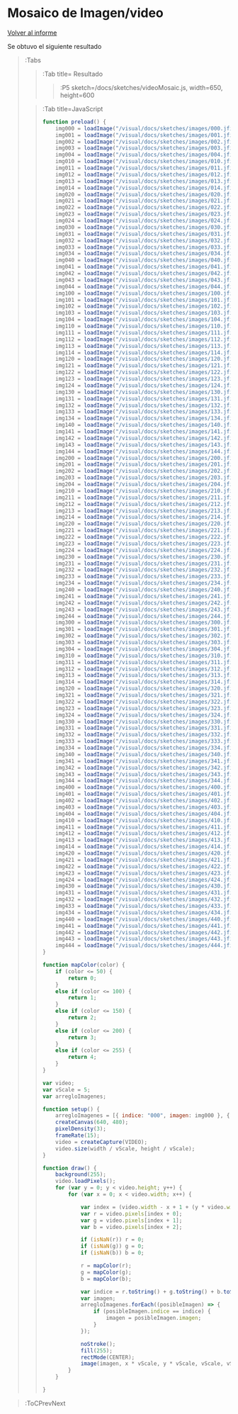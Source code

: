 # Mosaico de Imagen/video

[Volver al informe](/docs/workshops/informImagingAndVideo)

Se obtuvo el siguiente resultado

> :Tabs
> > :Tab title= Resultado
> > 
> > > :P5 sketch=/docs/sketches/videoMosaic.js, width=650, height=600
>
> > :Tab title=JavaScript
> > 
> > ```js
> > function preload() {
> >     img000 = loadImage("/visual/docs/sketches/images/000.jfif");
> >     img001 = loadImage("/visual/docs/sketches/images/001.jfif");
> >     img002 = loadImage("/visual/docs/sketches/images/002.jfif");
> >     img003 = loadImage("/visual/docs/sketches/images/003.jfif");
> >     img004 = loadImage("/visual/docs/sketches/images/004.jfif");
> >     img010 = loadImage("/visual/docs/sketches/images/010.jfif");
> >     img011 = loadImage("/visual/docs/sketches/images/011.jfif");
> >     img012 = loadImage("/visual/docs/sketches/images/012.jfif");
> >     img013 = loadImage("/visual/docs/sketches/images/013.jfif");
> >     img014 = loadImage("/visual/docs/sketches/images/014.jfif");
> >     img020 = loadImage("/visual/docs/sketches/images/020.jfif");
> >     img021 = loadImage("/visual/docs/sketches/images/021.jfif");
> >     img022 = loadImage("/visual/docs/sketches/images/022.jfif");
> >     img023 = loadImage("/visual/docs/sketches/images/023.jfif");
> >     img024 = loadImage("/visual/docs/sketches/images/024.jfif");
> >     img030 = loadImage("/visual/docs/sketches/images/030.jfif");
> >     img031 = loadImage("/visual/docs/sketches/images/031.jfif");
> >     img032 = loadImage("/visual/docs/sketches/images/032.jfif");
> >     img033 = loadImage("/visual/docs/sketches/images/033.jfif");
> >     img034 = loadImage("/visual/docs/sketches/images/034.jfif");
> >     img040 = loadImage("/visual/docs/sketches/images/040.jfif");
> >     img041 = loadImage("/visual/docs/sketches/images/041.jfif");
> >     img042 = loadImage("/visual/docs/sketches/images/042.jfif");
> >     img043 = loadImage("/visual/docs/sketches/images/043.jfif");
> >     img044 = loadImage("/visual/docs/sketches/images/044.jfif");
> >     img100 = loadImage("/visual/docs/sketches/images/100.jfif");
> >     img101 = loadImage("/visual/docs/sketches/images/101.jfif");
> >     img102 = loadImage("/visual/docs/sketches/images/102.jfif");
> >     img103 = loadImage("/visual/docs/sketches/images/103.jfif");
> >     img104 = loadImage("/visual/docs/sketches/images/104.jfif");
> >     img110 = loadImage("/visual/docs/sketches/images/110.jfif");
> >     img111 = loadImage("/visual/docs/sketches/images/111.jfif");
> >     img112 = loadImage("/visual/docs/sketches/images/112.jfif");
> >     img113 = loadImage("/visual/docs/sketches/images/113.jfif");
> >     img114 = loadImage("/visual/docs/sketches/images/114.jfif");
> >     img120 = loadImage("/visual/docs/sketches/images/120.jfif");
> >     img121 = loadImage("/visual/docs/sketches/images/121.jfif");
> >     img122 = loadImage("/visual/docs/sketches/images/122.jfif");
> >     img123 = loadImage("/visual/docs/sketches/images/123.jfif");
> >     img124 = loadImage("/visual/docs/sketches/images/124.jfif");
> >     img130 = loadImage("/visual/docs/sketches/images/130.jfif");
> >     img131 = loadImage("/visual/docs/sketches/images/131.jfif");
> >     img132 = loadImage("/visual/docs/sketches/images/132.jfif");
> >     img133 = loadImage("/visual/docs/sketches/images/133.jfif");
> >     img134 = loadImage("/visual/docs/sketches/images/134.jfif");
> >     img140 = loadImage("/visual/docs/sketches/images/140.jfif");
> >     img141 = loadImage("/visual/docs/sketches/images/141.jfif");
> >     img142 = loadImage("/visual/docs/sketches/images/142.jfif");
> >     img143 = loadImage("/visual/docs/sketches/images/143.jfif");
> >     img144 = loadImage("/visual/docs/sketches/images/144.jfif");
> >     img200 = loadImage("/visual/docs/sketches/images/200.jfif");
> >     img201 = loadImage("/visual/docs/sketches/images/201.jfif");
> >     img202 = loadImage("/visual/docs/sketches/images/202.jfif");
> >     img203 = loadImage("/visual/docs/sketches/images/203.jfif");
> >     img204 = loadImage("/visual/docs/sketches/images/204.jfif");
> >     img210 = loadImage("/visual/docs/sketches/images/210.jfif");
> >     img211 = loadImage("/visual/docs/sketches/images/211.jfif");
> >     img212 = loadImage("/visual/docs/sketches/images/212.jfif");
> >     img213 = loadImage("/visual/docs/sketches/images/213.jfif");
> >     img214 = loadImage("/visual/docs/sketches/images/214.jfif");
> >     img220 = loadImage("/visual/docs/sketches/images/220.jfif");
> >     img221 = loadImage("/visual/docs/sketches/images/221.jfif");
> >     img222 = loadImage("/visual/docs/sketches/images/222.jfif");
> >     img223 = loadImage("/visual/docs/sketches/images/223.jfif");
> >     img224 = loadImage("/visual/docs/sketches/images/224.jfif");
> >     img230 = loadImage("/visual/docs/sketches/images/230.jfif");
> >     img231 = loadImage("/visual/docs/sketches/images/231.jfif");
> >     img232 = loadImage("/visual/docs/sketches/images/232.jfif");
> >     img233 = loadImage("/visual/docs/sketches/images/233.jfif");
> >     img234 = loadImage("/visual/docs/sketches/images/234.jfif");
> >     img240 = loadImage("/visual/docs/sketches/images/240.jfif");
> >     img241 = loadImage("/visual/docs/sketches/images/241.jfif");
> >     img242 = loadImage("/visual/docs/sketches/images/242.jfif");
> >     img243 = loadImage("/visual/docs/sketches/images/243.jfif");
> >     img244 = loadImage("/visual/docs/sketches/images/244.jfif");
> >     img300 = loadImage("/visual/docs/sketches/images/300.jfif");
> >     img301 = loadImage("/visual/docs/sketches/images/301.jfif");
> >     img302 = loadImage("/visual/docs/sketches/images/302.jfif");
> >     img303 = loadImage("/visual/docs/sketches/images/303.jfif");
> >     img304 = loadImage("/visual/docs/sketches/images/304.jfif");
> >     img310 = loadImage("/visual/docs/sketches/images/310.jfif");
> >     img311 = loadImage("/visual/docs/sketches/images/311.jfif");
> >     img312 = loadImage("/visual/docs/sketches/images/312.jfif");
> >     img313 = loadImage("/visual/docs/sketches/images/313.jfif");
> >     img314 = loadImage("/visual/docs/sketches/images/314.jfif");
> >     img320 = loadImage("/visual/docs/sketches/images/320.jfif");
> >     img321 = loadImage("/visual/docs/sketches/images/321.jfif");
> >     img322 = loadImage("/visual/docs/sketches/images/322.jfif");
> >     img323 = loadImage("/visual/docs/sketches/images/323.jfif");
> >     img324 = loadImage("/visual/docs/sketches/images/324.jfif");
> >     img330 = loadImage("/visual/docs/sketches/images/330.jfif");
> >     img331 = loadImage("/visual/docs/sketches/images/331.jfif");
> >     img332 = loadImage("/visual/docs/sketches/images/332.jfif");
> >     img333 = loadImage("/visual/docs/sketches/images/333.jfif");
> >     img334 = loadImage("/visual/docs/sketches/images/334.jfif");
> >     img340 = loadImage("/visual/docs/sketches/images/340.jfif");
> >     img341 = loadImage("/visual/docs/sketches/images/341.jfif");
> >     img342 = loadImage("/visual/docs/sketches/images/342.jfif");
> >     img343 = loadImage("/visual/docs/sketches/images/343.jfif");
> >     img344 = loadImage("/visual/docs/sketches/images/344.jfif");
> >     img400 = loadImage("/visual/docs/sketches/images/400.jfif");
> >     img401 = loadImage("/visual/docs/sketches/images/401.jfif");
> >     img402 = loadImage("/visual/docs/sketches/images/402.jfif");
> >     img403 = loadImage("/visual/docs/sketches/images/403.jfif");
> >     img404 = loadImage("/visual/docs/sketches/images/404.jfif");
> >     img410 = loadImage("/visual/docs/sketches/images/410.jfif");
> >     img411 = loadImage("/visual/docs/sketches/images/411.jfif");
> >     img412 = loadImage("/visual/docs/sketches/images/412.jfif");
> >     img413 = loadImage("/visual/docs/sketches/images/413.jfif");
> >     img414 = loadImage("/visual/docs/sketches/images/414.jfif");
> >     img420 = loadImage("/visual/docs/sketches/images/420.jfif");
> >     img421 = loadImage("/visual/docs/sketches/images/421.jfif");
> >     img422 = loadImage("/visual/docs/sketches/images/422.jfif");
> >     img423 = loadImage("/visual/docs/sketches/images/423.jfif");
> >     img424 = loadImage("/visual/docs/sketches/images/424.jfif");
> >     img430 = loadImage("/visual/docs/sketches/images/430.jfif");
> >     img431 = loadImage("/visual/docs/sketches/images/431.jfif");
> >     img432 = loadImage("/visual/docs/sketches/images/432.jfif");
> >     img433 = loadImage("/visual/docs/sketches/images/433.jfif");
> >     img434 = loadImage("/visual/docs/sketches/images/434.jfif");
> >     img440 = loadImage("/visual/docs/sketches/images/440.jfif");
> >     img441 = loadImage("/visual/docs/sketches/images/441.jfif");
> >     img442 = loadImage("/visual/docs/sketches/images/442.jfif");
> >     img443 = loadImage("/visual/docs/sketches/images/443.jfif");
> >     img444 = loadImage("/visual/docs/sketches/images/444.jfif");
> > }
> > 
> > function mapColor(color) {
> >     if (color <= 50) {
> >         return 0;
> >     }
> >     else if (color <= 100) {
> >         return 1;
> >     }
> >     else if (color <= 150) {
> >         return 2;
> >     }
> >     else if (color <= 200) {
> >         return 3;
> >     }
> >     else if (color <= 255) {
> >         return 4;
> >     }
> > }
> > 
> > var video;
> > var vScale = 5;
> > var arregloImagenes;
> > 
> > function setup() {
> >     arregloImagenes = [{ indice: "000", imagen: img000 }, { indice: "001", imagen: img001 }, { indice: "002", imagen: img002 }, { indice: "003", imagen: img003 }, { indice: "004", imagen: img004 }, { indice: "010", imagen: img010 }, { indice: "011", imagen: img011 }, { indice: "012", imagen: img012 }, { indice: "013", imagen: img013 }, { indice: "014", imagen: img014 }, { indice: "020", imagen: img020 }, { indice: "021", imagen: img021 }, { indice: "022", imagen: img022 }, { indice: "023", imagen: img023 }, { indice: "024", imagen: img024 }, { indice: "030", imagen: img030 }, { indice: "031", imagen: img031 }, { indice: "032", imagen: img032 }, { indice: "033", imagen: img033 }, { indice: "034", imagen: img034 }, { indice: "040", imagen: img040 }, { indice: "041", imagen: img041 }, { indice: "042", imagen: img042 }, { indice: "043", imagen: img043 }, { indice: "044", imagen: img044 }, { indice: "100", imagen: img100 }, { indice: "101", imagen: img101 }, { indice: "102", imagen: img102 }, { indice: "103", imagen: img103 }, { indice: "104", imagen: img104 }, { indice: "110", imagen: img110 }, { indice: "111", imagen: img111 }, { indice: "112", imagen: img112 }, { indice: "113", imagen: img113 }, { indice: "114", imagen: img114 }, { indice: "120", imagen: img120 }, { indice: "121", imagen: img121 }, { indice: "122", imagen: img122 }, { indice: "123", imagen: img123 }, { indice: "124", imagen: img124 }, { indice: "130", imagen: img130 }, { indice: "131", imagen: img131 }, { indice: "132", imagen: img132 }, { indice: "133", imagen: img133 }, { indice: "134", imagen: img134 }, { indice: "140", imagen: img140 }, { indice: "141", imagen: img141 }, { indice: "142", imagen: img142 }, { indice: "143", imagen: img143 }, { indice: "144", imagen: img144 }, { indice: "200", imagen: img200 }, { indice: "201", imagen: img201 }, { indice: "202", imagen: img202 }, { indice: "203", imagen: img203 }, { indice: "204", imagen: img204 }, { indice: "210", imagen: img210 }, { indice: "211", imagen: img211 }, { indice: "212", imagen: img212 }, { indice: "213", imagen: img213 }, { indice: "214", imagen: img214 }, { indice: "220", imagen: img220 }, { indice: "221", imagen: img221 }, { indice: "222", imagen: img222 }, { indice: "223", imagen: img223 }, { indice: "224", imagen: img224 }, { indice: "230", imagen: img230 }, { indice: "231", imagen: img231 }, { indice: "232", imagen: img232 }, { indice: "233", imagen: img233 }, { indice: "234", imagen: img234 }, { indice: "240", imagen: img240 }, { indice: "241", imagen: img241 }, { indice: "242", imagen: img242 }, { indice: "243", imagen: img243 }, { indice: "244", imagen: img244 }, { indice: "300", imagen: img300 }, { indice: "301", imagen: img301 }, { indice: "302", imagen: img302 }, { indice: "303", imagen: img303 }, { indice: "304", imagen: img304 }, { indice: "310", imagen: img310 }, { indice: "311", imagen: img311 }, { indice: "312", imagen: img312 }, { indice: "313", imagen: img313 }, { indice: "314", imagen: img314 }, { indice: "320", imagen: img320 }, { indice: "321", imagen: img321 }, { indice: "322", imagen: img322 }, { indice: "323", imagen: img323 }, { indice: "324", imagen: img324 }, { indice: "330", imagen: img330 }, { indice: "331", imagen: img331 }, { indice: "332", imagen: img332 }, { indice: "333", imagen: img333 }, { indice: "334", imagen: img334 }, { indice: "340", imagen: img340 }, { indice: "341", imagen: img341 }, { indice: "342", imagen: img342 }, { indice: "343", imagen: img343 }, { indice: "344", imagen: img344 }, { indice: "400", imagen: img400 }, { indice: "401", imagen: img401 }, { indice: "402", imagen: img402 }, { indice: "403", imagen: img403 }, { indice: "404", imagen: img404 }, { indice: "410", imagen: img410 }, { indice: "411", imagen: img411 }, { indice: "412", imagen: img412 }, { indice: "413", imagen: img413 }, { indice: "414", imagen: img414 }, { indice: "420", imagen: img420 }, { indice: "421", imagen: img421 }, { indice: "422", imagen: img422 }, { indice: "423", imagen: img423 }, { indice: "424", imagen: img424 }, { indice: "430", imagen: img430 }, { indice: "431", imagen: img431 }, { indice: "432", imagen: img432 }, { indice: "433", imagen: img433 }, { indice: "434", imagen: img434 }, { indice: "440", imagen: img440 }, { indice: "441", imagen: img441 }, { indice: "442", imagen: img442 }, { indice: "443", imagen: img443 }, { indice: "444", imagen: img444 }]
> >     createCanvas(640, 480);
> >     pixelDensity(3);
> >     frameRate(15);
> >     video = createCapture(VIDEO);
> >     video.size(width / vScale, height / vScale);
> > }
> > 
> > function draw() {
> >     background(255);
> >     video.loadPixels();
> >     for (var y = 0; y < video.height; y++) {
> >         for (var x = 0; x < video.width; x++) {
> > 
> >             var index = (video.width - x + 1 + (y * video.width)) * 4;
> >             var r = video.pixels[index + 0];
> >             var g = video.pixels[index + 1];
> >             var b = video.pixels[index + 2];
> > 
> >             if (isNaN(r)) r = 0;
> >             if (isNaN(g)) g = 0;
> >             if (isNaN(b)) b = 0;
> > 
> >             r = mapColor(r);
> >             g = mapColor(g);
> >             b = mapColor(b);
> > 
> >             var indice = r.toString() + g.toString() + b.toString();
> >             var imagen;
> >             arregloImagenes.forEach((posibleImagen) => {
> >                 if (posibleImagen.indice == indice) {
> >                     imagen = posibleImagen.imagen;
> >                 }
> >             });
> > 
> >             noStroke();
> >             fill(255);
> >             rectMode(CENTER);
> >             image(imagen, x * vScale, y * vScale, vScale, vScale);
> >         }
> >     }
> > 
> > }
> > ```

> :ToCPrevNext